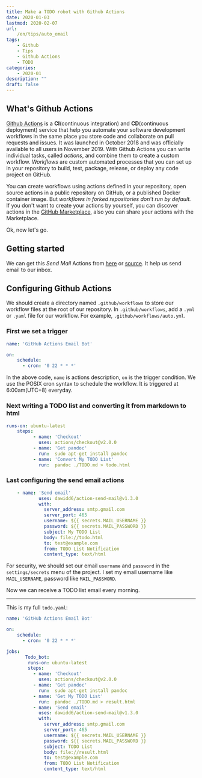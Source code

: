 ```yaml
---
title: Make a TODO robot with Github Actions
date: 2020-01-03
lastmod: 2020-02-07
url:
    /en/tips/auto_email
tags:
    - Github
    - Tips
    - Github Actions
    - TODO
categories:
    - 2020-01
description: ""
draft: false
---
```


## What's Github Actions
[Github Actions](https://github.com/features/actions) is a __CI__(continuous integration) and __CD__(continuous deployment) service that help you automate your software development workflows in the same place you store code and collaborate on pull requests and issues. It was launched in October 2018 and was officially available to all users in November 2019. With Github Actions you can write individual tasks, called _actions_, and combine them to create a custom workflow. *Workflows* are custom automated processes that you can set up in your repository to build, test, package, release, or deploy any code project on GitHub.

You can create workflows using actions defined in your repository, open source actions in a public repository on GitHub, or a published Docker container image. But _workflows in forked repositories don't run by default._ If you don't want to create your actions by yourself, you can discover actions in the [GitHub Marketplace](https://github.com/marketplace?type=actions), also you can share your actions with the Marketplace.

Ok, now let's go.
## Getting started
We can get this *Send Mail* Actions from [here](https://github.com/marketplace/actions/send-email) or [source](https://github.com/dawidd6/action-send-mail). It help us send email to our inbox.

## Configuring Github Actions
We should create a directory named `.github/workflows` to store our workflow files at the root of our repository. In `.github/workflows`, add a `.yml` or `.yaml` file for our workflow. For example, `.github/workflows/auto.yml`.

### First we set a trigger
```yaml
name: 'GitHub Actions Email Bot'

on:
    schedule:
      - cron: '0 22 * * *'
```
In the above code, `name` is actions description, `on` is the trigger condition. We use the POSIX cron syntax to schedule the workflow. It is triggered at 6:00am(UTC+8) everyday.
### Next writing a TODO list and converting it from markdown to html
```yaml
runs-on: ubuntu-latest
    steps:
          - name: 'Checkout'
            uses: actions/checkout@v2.0.0
          - name: 'Get pandoc'
            run:  sudo apt-get install pandoc
          - name: 'Convert My TODO List'
            run:  pandoc ./TODO.md > todo.html
```

### Last configuring the send email actions
```yaml
    - name: 'Send email'
            uses: dawidd6/action-send-mail@v1.3.0
            with:
              server_address: smtp.gmail.com
              server_port: 465
              username: ${{ secrets.MAIL_USERNAME }}
              password: ${{ secrets.MAIL_PASSWORD }}
              subject: My TODO List
              body: file://todo.html
              to: test@example.com
              from: TODO List Notification
              content_type: text/html
```
For security, we should set our email `username` and `password` in the `settings/secrets` menu of the project. I set my email username like `MAIL_USERNAME`, password like `MAIL_PASSWORD`.

Now we can receive a TODO list email every morning.

----------------

This is my full `todo.yaml`:
```yaml
name: 'GitHub Actions Email Bot'

on:
    schedule:
      - cron: '0 22 * * *'

jobs:
       Todo_bot:
        runs-on: ubuntu-latest
        steps:
          - name: 'Checkout'
            uses: actions/checkout@v2.0.0
          - name: 'Get pandoc'
            run:  sudo apt-get install pandoc
          - name: 'Get My TODO List'
            run:  pandoc ./TODO.md > result.html
          - name: 'Send email'
            uses: dawidd6/action-send-mail@v1.3.0
            with:
              server_address: smtp.gmail.com
              server_port: 465
              username: ${{ secrets.MAIL_USERNAME }}
              password: ${{ secrets.MAIL_PASSWORD }}
              subject: TODO List
              body: file://result.html
              to: test@example.com
              from: TODO List Notification
              content_type: text/html
```

